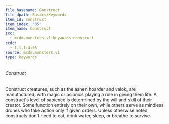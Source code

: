 ```yaml
---
file_basename: Construct
file_dpath: Basics/Keywords
item_id: construct
item_index: '05'
item_name: Construct
scc:
  - mcdm.monsters.v1:keywords:construct
scdc:
  - 1.1.1:4:05
source: mcdm.monsters.v1
type: keywords
---
```


###### Construct

Construct creatures, such as the ashen hoarder and valok, are manufactured, with magic or psionics playing a role in giving them life. A construct's level of sapience is determined by the will and skill of their creator. Some function entirely on their own, while others serve as mindless drones who take action only if given orders. Unless otherwise noted, constructs don't need to eat, drink water, sleep, or breathe to survive.
